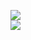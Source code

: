 [![](https://img.shields.io/badge/Made%20With-Github%20Spray-lightgrey.svg?style=for-the-badge&logo=github)](https://github.com/Annihil/github-spray#1842)  
[![](https://i.imgur.com/2DrTn0Z.gif)](https://github.com/Annihil/github-spray)